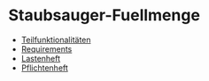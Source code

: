 # Staubsauger-Fuellmenge

- [Teilfunktionalitäten](/docs/Teilfunktionalitaeten.md)
- [Requirements](/docs/Requirements.md)
- [Lastenheft](/docs/lastenheft.md)
- [Pflichtenheft](/docs/Pflichtenheft.md)
